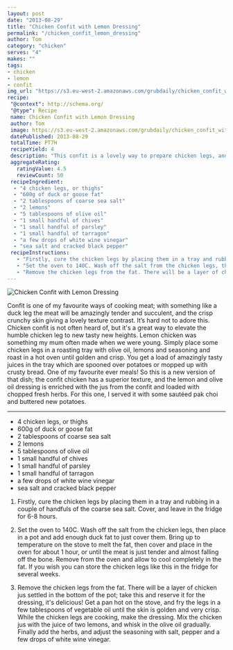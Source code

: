 ```yaml
---
layout: post
date: "2013-08-29"
title: "Chicken Confit with Lemon Dressing"
permalink: "/chicken_confit_lemon_dressing"
author: Tom
category: "chicken"
serves: "4"
makes: ""
tags:
- chicken
- lemon
- confit
img_url: "https://s3.eu-west-2.amazonaws.com/grubdaily/chicken_confit_with_lemon_dressing.jpg"
recipe:
 "@context": http://schema.org/
 "@type": Recipe
 name: Chicken Confit with Lemon Dressing
 author: Tom
 image: https://s3.eu-west-2.amazonaws.com/grubdaily/chicken_confit_with_lemon_dressing.jpg
 datePublished: 2013-08-29
 totalTime: PT7H
 recipeYield: 4
 description: "This confit is a lovely way to prepare chicken legs, and paired with the lemon sauce, it's a real treat."
 aggregateRating:
   ratingValue: 4.5
   reviewCount: 50
 recipeIngredient:
  - "4 chicken legs, or thighs"
  - "600g of duck or goose fat"
  - "2 tablespoons of coarse sea salt"
  - "2 lemons"
  - "5 tablespoons of olive oil"
  - "1 small handful of chives"
  - "1 small handful of parsley"
  - "1 small handful of tarragon"
  - "a few drops of white wine vinegar"
  - "sea salt and cracked black pepper"
 recipeInstructions:
   - "Firstly, cure the chicken legs by placing them in a tray and rubbing in a couple of handfuls of the coarse sea salt. Cover, and leave in the fridge for 6 hours."
   - "Set the oven to 140C. Wash off the salt from the chicken legs, then place in a pot and add enough duck fat to just cover them. Bring up to temperature on the stove to melt the fat, then cover and place in the oven for about 1 hour, or until the meat is just tender and almost falling off the bone. Remove from the oven and allow to cool completely in the fat. If you wish you can store the chicken legs like this in the fridge for several weeks."
   - "Remove the chicken legs from the fat. There will be a layer of chicken jus settled in the bottom of the pot; take this and reserve it for the dressing, it's delicious! Get a pan hot on the stove, and fry the legs in a few tablespoons of vegetable oil until the skin is golden and very crisp. While the chicken legs are cooking, make the dressing. Mix the chicken jus with the juice of two lemons, and whisk in the olive oil gradually. Finally add the herbs, and adjust the seasoning with salt, pepper and a few drops of white wine vinegar."
---
```

<img src="https://s3.eu-west-2.amazonaws.com/grubdaily/chicken_confit_with_lemon_dressing.jpg" alt="Chicken Confit with Lemon Dressing" />

Confit is one of my favourite ways of cooking meat; with something like a duck leg the meat will be amazingly tender and succulent, and the crisp crunchy skin giving a lovely texture contrast. It’s hard not to adore this. Chicken confit is not often heard of, but it's a great way to elevate the humble chicken leg to new tasty new heights. Lemon chicken was something my mum often made when we were young. Simply place some chicken legs in a roasting tray with olive oil, lemons and seasoning and roast in a hot oven until golden and crisp. You get a load of amazingly tasty juices in the tray which are spooned over potatoes or mopped up with crusty bread. One of my favourite ever meals! So this is a new version of that dish; the confit chicken has a superior texture, and the lemon and olive oil dressing is enriched with the jus from the confit and loaded with chopped fresh herbs. For this one, I served it with some sautéed pak choi and buttered new potatoes.

---
* 4 chicken legs, or thighs
* 600g of duck or goose fat
* 2 tablespoons of coarse sea salt
* 2 lemons
* 5 tablespoons of olive oil
* 1 small handful of chives
* 1 small handful of parsley
* 1 small handful of tarragon
* a few drops of white wine vinegar
* sea salt and cracked black pepper

1. Firstly, cure the chicken legs by placing them in a tray and rubbing in a couple of handfuls of the coarse sea salt. Cover, and leave in the fridge for 6-8 hours.

2. Set the oven to 140C. Wash off the salt from the chicken legs, then place in a pot and add enough duck fat to just cover them. Bring up to temperature on the stove to melt the fat, then cover and place in the oven for about 1 hour, or until the meat is just tender and almost falling off the bone. Remove from the oven and allow to cool completely in the fat. If you wish you can store the chicken legs like this in the fridge for several weeks.

3. Remove the chicken legs from the fat. There will be a layer of chicken jus settled in the bottom of the pot; take this and reserve it for the dressing, it's delicious! Get a pan hot on the stove, and fry the legs in a few tablespoons of vegetable oil until the skin is golden and very crisp. While the chicken legs are cooking, make the dressing. Mix the chicken jus with the juice of two lemons, and whisk in the olive oil gradually. Finally add the herbs, and adjust the seasoning with salt, pepper and a few drops of white wine vinegar.
